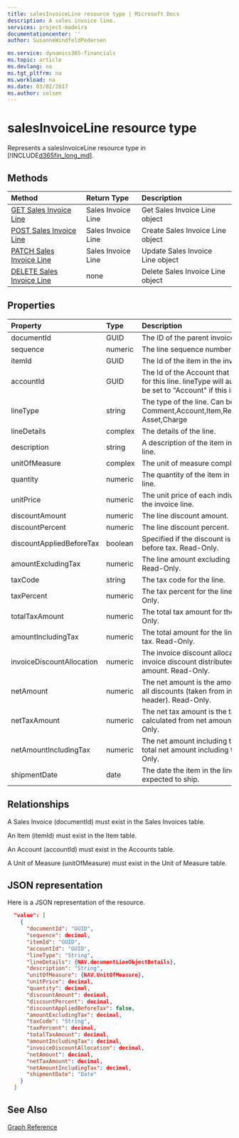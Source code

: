 ```yaml
---
title: salesInvoiceLine resource type | Microsoft Docs
description: A sales invoice line.
services: project-madeira
documentationcenter: ''
author: SusanneWindfeldPedersen

ms.service: dynamics365-financials
ms.topic: article
ms.devlang: na
ms.tgt_pltfrm: na
ms.workload: na
ms.date: 03/02/2017
ms.author: solsen
---
```


# salesInvoiceLine resource type
Represents a salesInvoiceLine resource type in [!INCLUDE[d365fin_long_md](../includes/d365fin_long_md.md)].

## Methods

| Method       | Return Type  |Description|
|:---------------|:--------|:----------|
|[GET Sales Invoice Line](../api/dynamics_get_salesinvoiceline.md)|Sales Invoice Line|Get Sales Invoice Line object|
|[POST Sales Invoice Line](../api/dynamics_create_salesinvoiceline.md)|Sales Invoice Line|Create Sales Invoice Line object|
|[PATCH Sales Invoice Line](../api/dynamics_update_salesinvoiceline.md)|Sales Invoice Line|Update Sales Invoice Line object|
|[DELETE Sales Invoice Line](../api/dynamics_delete_salesinvoiceline.md)|none|Delete Sales Invoice Line object|

## Properties
| Property	   | Type	|Description|
|:---------------|:--------|:----------|
|documentId|GUID|The ID of the parent invoice.|
|sequence|numeric|The line sequence number.|
|itemId|GUID|The Id of the item in the invoice line.|
|accountId|GUID|The Id of the Account that will be used for this line. lineType will automatically be set to "Account" if this is set.|
|lineType|string|The type of the line. Can be Comment,Account,Item,Resource,Fixed Asset,Charge|
|lineDetails|complex|The details of the line.|
|description|string|A description of the item in the invoice line.|
|unitOfMeasure|complex|The unit of measure complex type.|
|quantity|numeric|The quantity of the item in the invoice line.|
|unitPrice|numeric|The unit price of each individual item in the invoice line.|
|discountAmount|numeric|The line discount amount.|
|discountPercent|numeric|The line discount percent.|
|discountAppliedBeforeTax|boolean|Specified if the discount is applied before tax. Read-Only.|
|amountExcludingTax|numeric|The line amount excluding the tax. Read-Only.|
|taxCode|string|The tax code for the line.|
|taxPercent|numeric|The tax percent for the line. Read-Only.|
|totalTaxAmount|numeric|The total tax amount for the line. Read-Only.|
|amountIncludingTax|numeric|The total amount for the line including tax. Read-Only.|
|invoiceDiscountAllocation|numeric|The invoice discount allocation is the invoice discount distributed on the total amount. Read-Only.|
|netAmount|numeric|The net amount is the amount including all discounts (taken from invoice header). Read-Only.|
|netTaxAmount|numeric|The net tax amount is the tax amount calculated from net amount. Read-Only.|
|netAmountIncludingTax|numeric|The net amount including tax is the total net amount including tax. Read-Only.|
|shipmentDate|date|The date the item in the line is expected to ship.|

## Relationships
A Sales Invoice (documentId) must exist in the Sales Invoices table.

An Item (itemId) must exist in the Item table.

An Account (accountId) must exist in the Accounts table.

A Unit of Measure (unitOfMeasure) must exist in the Unit of Measure table.

## JSON representation

Here is a JSON representation of the resource.


```json
  "value": [
    {
      "documentId": "GUID",
      "sequence": decimal,
      "itemId": "GUID",
      "accountId": "GUID",
      "lineType": "String",
      "lineDetails": {NAV.documentLineObjectDetails},
      "description": "String",
      "unitOfMeasure": {NAV.UnitOfMeasure},
      "unitPrice": decimal,
      "quantity": decimal,
      "discountAmount": decimal,
      "discountPercent": decimal,
      "discountAppliedBeforeTax": false,
      "amountExcludingTax": decimal,
      "taxCode": "String",
      "taxPercent": decimal,
      "totalTaxAmount": decimal,
      "amountIncludingTax": decimal,
      "invoiceDiscountAllocation": decimal,
      "netAmount": decimal,
      "netTaxAmount": decimal,
      "netAmountIncludingTax": decimal,
      "shipmentDate": "Date"
    }
  ]

```

## See Also
[Graph Reference](../api/dynamics_graph_reference.md)  
